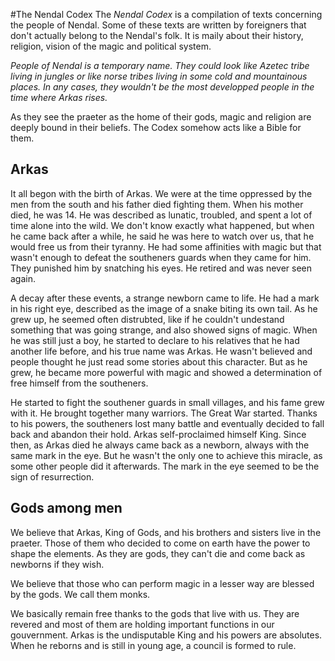 #The Nendal Codex
The _Nendal Codex_ is a compilation of texts concerning the people of Nendal. Some of these texts are written by foreigners that don't actually belong to the Nendal's folk. It is maily about their history, religion, vision of the magic and political system.

_People of Nendal is a temporary name. They could look like Azetec tribe living in jungles or like norse tribes living in some cold and mountainous places. In any cases, they wouldn't be the most developped people in the time where Arkas rises._

As they see the praeter as the home of their gods, magic and religion are deeply bound in their beliefs. The Codex somehow acts like a Bible for them.

## Arkas
It all begon with the birth of Arkas. We were at the time oppressed by the men from the south and his father died fighting them. When his mother died, he was 14. He was described as lunatic, troubled, and spent a lot of time alone into the wild. We don't know exactly what happened, but when he came back after a while, he said he was here to watch over us, that he would free us from their tyranny. He had some affinities with magic but that wasn't enough to defeat the southeners guards when they came for him. They punished him by snatching his eyes. He retired and was never seen again.

A decay after these events, a strange newborn came to life. He had a mark in his right eye, described as the image of a snake biting its own tail. As he grew up, he seemed often distrubted, like if he couldn't undestand something that was going strange, and also showed signs of magic. When he was still just a boy, he started to declare to his relatives that he had another life before, and his true name was Arkas. He wasn't believed and people thought he just read some stories about this character. But as he grew, he became more powerful with magic and showed a determination of free himself from the southeners.

He started to fight the southener guards in small villages, and his fame grew with it. He brought together many warriors. The Great War started. Thanks to his powers, the southeners lost many battle and eventually decided to fall back and abandon their hold. Arkas self-proclaimed himself King. Since then, as Arkas died he always came back as a newborn, always with the same mark in the eye. But he wasn't the only one to achieve this miracle, as some other people did it afterwards. The mark in the eye seemed to be the sign of resurrection.

## Gods among men
We believe that Arkas, King of Gods, and his brothers and sisters live in the praeter. Those of them who decided to come on earth have the power to shape the elements. As they are gods, they can't die and come back as newborns if they wish.

We believe that those who can perform magic in a lesser way are blessed by the gods. We call them monks.

We basically remain free thanks to the gods that live with us. They are revered and most of them are holding important functions in our gouvernment. Arkas is the undisputable King and his powers are absolutes. When he reborns and is still in young age, a council is formed to rule.
